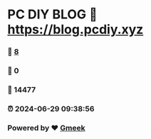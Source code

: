 # PC DIY BLOG :link: https://blog.pcdiy.xyz 
### :page_facing_up: [8](https://blog.pcdiy.xyz/tag.html) 
### :speech_balloon: 0 
### :hibiscus: 14477 
### :alarm_clock: 2024-06-29 09:38:56 
### Powered by :heart: [Gmeek](https://github.com/Meekdai/Gmeek)
